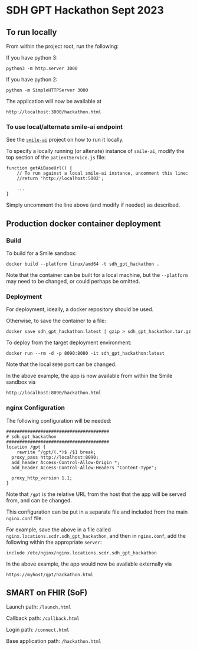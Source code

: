 # SDH GPT Hackathon Sept 2023

## To run locally

From within the project root, run the following:

If you have python 3:
```
python3 -m http.server 3000
```

If you have python 2:
```
python -m SimpleHTTPServer 3000
```

The application will now be available at
```
http://localhost:3000/hackathon.html
```

### To use local/alternate smile-ai endpoint

See the [`smile-ai`](https://gitlab.com/alexander.dahl/smile-ai) project on how to run it locally.

To specify a locally running (or altenate) instance of `smile-ai`, modify the top section of the `patientService.js` file:

```
function getAiBaseUrl() {
    // To run against a local smile-ai instance, uncomment this line:
    //return 'http://localhost:5002';

    ...    
}
```

Simply uncomment the line above (and modify if needed) as described.

## Production docker container deployment

### Build

To build for a Smile sandbox:
```
docker build --platform linux/amd64 -t sdh_gpt_hackathon .
```

Note that the container can be built for a local machine, but the `--platform` may need to be changed, or could perhaps be omitted.

### Deployment

For deployment, ideally, a docker repository should be used.

Otherwise, to save the container to a file:
```
docker save sdh_gpt_hackathon:latest | gzip > sdh_gpt_hackathon.tar.gz
```

To deploy from the target deployment environment:
```
docker run --rm -d -p 8090:8080 -it sdh_gpt_hackathon:latest
```

Note that the local `8090` port can be changed.

In the above example, the app is now available from within the Smile sandbox via
```
http://localhost:8090/hackathon.html
```

### nginx Configuration

The following configuration will be needed:
```
#######################################
# sdh_gpt_hackathon 
#######################################
location /gpt {
    rewrite ^/gpt/(.*)$ /$1 break;
  proxy_pass http://localhost:8090;
  add_header Access-Control-Allow-Origin *;
  add_header Access-Control-Allow-Headers "Content-Type";

  proxy_http_version 1.1;
}
```

Note that `/gpt` is the relative URL from the host that the app will be served from, and can be changed.

This configuration can be put in a separate file and included from the main `nginx.conf` file.

For example, save the above in a file called `nginx.locations.scdr.sdh_gpt_hackathon`, and then in `nginx.conf`, add the following within the appropriate `server`:

```
include /etc/nginx/nginx.locations.scdr.sdh_gpt_hackathon
```

In the above example, the app would now be available externally via
```
https://myhost/gpt/hackathon.html
```

## SMART on FHIR (SoF)

Launch path: `/launch.html`

Callback path: `/callback.html`

Login path: `/connect.html`

Base application path: `/hackathon.html`